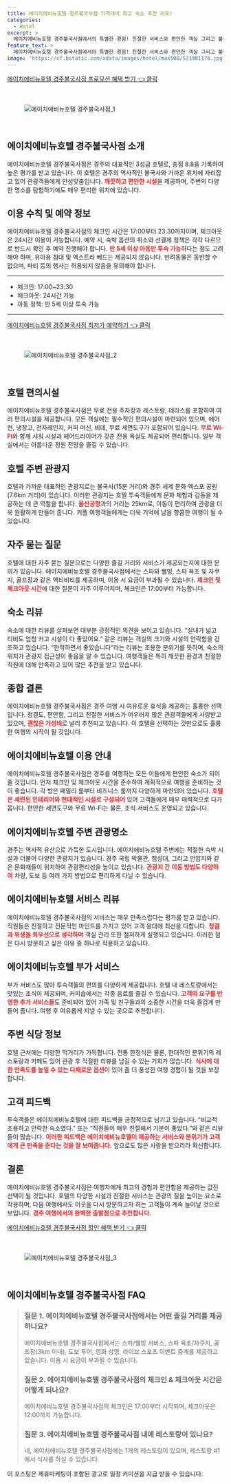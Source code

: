 ```yaml
---
title: 에이치에비뉴호텔 경주불국사점 가격대비 최고 숙소 추천 이유!
categories:
  - Hotel
excerpt: >
  에이치에비뉴호텔 경주불국사점에서의 특별한 경험! 친절한 서비스와 편안한 객실 그리고 불국사와의 가까운 거리까지! 경주에서의 여유로운 휴식을 원한다면 이곳이 정답입니다. 예약은 필수!
feature_text: >
  에이치에비뉴호텔 경주불국사점에서의 특별한 경험! 친절한 서비스와 편안한 객실 그리고 불국사와의 가까운 거리까지! 경주에서의 여유로운 휴식을 원한다면 이곳이 정답입니다. 예약은 필수!
image: 'https://cf.bstatic.com/xdata/images/hotel/max500/521901176.jpg?k=4a4ba72a35e03cd77eff7c9fef976e74d879b3e5c6e15cfbaeef8061a85b17c2&o=&hp=1'
---
```


<p><a class="modoo-button" href="https://tinyurl.com/2dc77qyz" rel="nofollow noopener">에이치에비뉴호텔 경주불국사점 프로모션 혜택 받기 👈 클릭</a></p><br/>
<figure class="image"><img alt="에이치에비뉴호텔 경주불국사점_1" src="https://cf.bstatic.com/xdata/images/hotel/max1024x768/529413468.jpg?k=b274892c3b38cc671efdc8499baf8bbd163bdf731bd8568e5fb722f46df45233&amp;o=&amp;hp=1"/></figure><br/>
<h2 id="에이치에비뉴호텔_경주불국사점_소개">에이치에비뉴호텔 경주불국사점 소개</h2>
<p>에이치에비뉴호텔 경주불국사점은 경주의 대표적인 3성급 호텔로, 총점 8.8을 기록하여 높은 평가를 받고 있습니다. 이 호텔은 경주의 역사적인 불국사와 가까운 위치에 자리잡고 있어 관광객들에게 안성맞춤입니다. <b><span style="color: #ee2323;">깨끗하고 편안한 시설</span></b>을 제공하며, 주변의 다양한 명소를 탐험하기에도 매우 편리한 위치에 있습니다.</p>
<h2 id="이용_수칙_및_예약_정보">이용 수칙 및 예약 정보</h2>
<p>에이치에비뉴호텔 경주불국사점의 체크인 시간은 17:00부터 23:30까지이며, 체크아웃은 24시간 이용이 가능합니다. 예약 시, 숙박 옵션의 취소와 선결제 정책은 각각 다르므로 반드시 확인 후 예약 진행해야 합니다. <b><span style="color: #ee2323;">만 5세 이상 아동만 투숙 가능</span></b>하다는 점도 고려해야 하며, 유아용 침대 및 엑스트라 베드는 제공되지 않습니다. 반려동물은 동반할 수 없으며, 파티 등의 행사는 허용되지 않음을 유의해야 합니다.</p>
<hr/>
<ul>
<li>체크인: 17:00~23:30</li>
<li>체크아웃: 24시간 가능</li>
<li>아동 정책: 만 5세 이상 투숙 가능</li>
</ul>
<hr/>
<p><a class="modoo-button" href="https://tinyurl.com/2dc77qyz" rel="nofollow noopener">에이치에비뉴호텔 경주불국사점 최저가 예약하기 👈 클릭</a></p><br/>
<figure class="image"><img alt="에이치에비뉴호텔 경주불국사점_2" src="https://cf.bstatic.com/xdata/images/hotel/max500/521901176.jpg?k=4a4ba72a35e03cd77eff7c9fef976e74d879b3e5c6e15cfbaeef8061a85b17c2&amp;o=&amp;hp=1"/></figure><br/>
<h2 id="호텔_편의시설">호텔 편의시설</h2>
<p>에이치에비뉴호텔 경주불국사점은 무료 전용 주차장과 레스토랑, 테라스를 포함하여 여러 편의시설을 제공합니다. 모든 객실에는 필수적인 편의시설이 마련되어 있으며, 에어컨, 냉장고, 전자레인지, 커피 머신, 비데, 무료 세면도구가 포함되어 있습니다. <b><span style="color: #ee2323;">무료 Wi-Fi</span></b>와 함께 샤워 시설과 헤어드라이어가 갖춘 전용 욕실도 제공되어 편리합니다. 일부 객실에서는 아름다운 정원 전망을 즐길 수 있습니다.</p>
<h2 id="호텔_주변_관광지">호텔 주변 관광지</h2>
<p>호텔과 가까운 대표적인 관광지로는 불국사(15분 거리)와 경주 세계 문화 엑스포 공원(7.6km 거리)이 있습니다. 이러한 관광지는 호텔 투숙객들에게 문화 체험과 감동을 제공하는 데 큰 역할을 합니다. <b><span style="color: #ee2323;">울산공항</span></b>과의 거리는 25km로, 이동이 편리하여 관광을 더욱 원활하게 만들어 줍니다. 커플 여행객들에게는 더욱 기억에 남을 향콤한 여행이 될 수 있습니다.</p>
<h2 id="자주_묻는_질문">자주 묻는 질문</h2>
<p>호텔에 대한 자주 묻는 질문으로는 다양한 즐길 거리와 서비스가 제공되는지에 대한 문의가 있습니다. 에이치에비뉴호텔 경주불국사점에서는 스파와 웰빙, 스파 욕조 및 자쿠지, 골프장과 같은 액티비티를 제공하며, 이용 시 요금이 부과될 수 있습니다. <b><span style="color: #ee2323;">체크인 및 체크아웃 시간</span></b>에 대한 질문이 자주 이루어지며, 체크인은 17:00부터 가능합니다.</p>
<h2 id="숙소_리뷰">숙소 리뷰</h2>
<p>숙소에 대한 리뷰를 살펴보면 대부분 긍정적인 의견을 보이고 있습니다. “실내가 넓고 티비도 엄청 커고 시설이 다 좋았어요.” 같은 리뷰는 객실의 크기와 시설의 안락함을 강조하고 있습니다. “한적하면서 좋았습니다”라는 리뷰는 조용한 분위기를 뜻하며, 숙소의 위치가 관광지 접근성이 좋음을 알 수 있습니다. 여행객들은 특히 깨끗한 환경과 친절한 직원에 대해 만족하고 있어 많은 추천을 받고 있습니다.</p>
<h2 id="종합_결론">종합 결론</h2>
<p>에이치에비뉴호텔 경주불국사점은 경주 여행 시 여유로운 휴식을 제공하는 훌륭한 선택입니다. 청결도, 편안함, 그리고 친절한 서비스가 어우러져 많은 관광객들에게 사랑받고 있으며, <b><span style="color: #ee2323;">괜찮은 가성비</span></b>로 널리 추천되고 있습니다. 이 호텔을 선택하는 것만으로도 훌륭한 여행의 시작이 될 것입니다.</p>
<h2 id="에이치에비뉴호텔_이용_안내">에이치에비뉴호텔 이용 안내</h2>
<p>에이치에비뉴호텔 경주불국사점은 경주를 여행하는 모든 이들에게 편안한 숙소가 되어줄 것입니다. 먼저 체크인 및 체크아웃 시간을 준수하여 계획적으로 여행을 준비하는 것이 좋습니다. 각 방은 패밀리 룸부터 비즈니스 룸까지 다양하게 마련되어 있습니다. <b><span style="color: #ee2323;">호텔은 세련된 인테리어와 현대적인 시설로 구성되어</span></b> 있어 고객들에게 매우 매력적으로 다가옵니다. 편안한 세면도구와 무료 Wi-Fi는 물론, 조식 서비스도 운영되고 있습니다.</p>
<h2 id="에이치에비뉴호텔_주변_관광명소">에이치에비뉴호텔 주변 관광명소</h2>
<p>경주는 역사적 유산으로 가득한 도시입니다. 에이치에비뉴호텔 주변에는 적절한 숙박 시설과 더불어 다양한 관광지가 있습니다. 경주 국립 박물관, 첨성대, 그리고 안압지와 같은 문화재들이 위치하여 관광편리성을 높이고 있습니다. <b><span style="color: #ee2323;">관광지 간 이동 방법도 다양하여</span></b> 차량, 도보 등 여러 가지 방법으로 편리하게 다닐 수 있습니다.</p>
<h2 id="에이치에비뉴호텔_서비스_리뷰">에이치에비뉴호텔 서비스 리뷰</h2>
<p>에이치에비뉴호텔 경주불국사점의 서비스는 매우 만족스럽다는 평가를 받고 있습니다. 직원들은 친절하고 전문적인 마인드를 가지고 있어 고객 응대에 최선을 다합니다. <b><span style="color: #ee2323;">청결과 위생을 최우선으로 생각하며</span></b> 객실 관리 또한 철저하게 실행되고 있습니다. 이러한 점은 다시 방문하고 싶은 이유 중 하나로 작용하고 있습니다.</p>
<h2 id="에이치에비뉴호텔_부가서비스">에이치에비뉴호텔 부가 서비스</h2>
<p>부가 서비스도 많아 투숙객들의 편의를 다양하게 제공합니다. 호텔 내 레스토랑에서는 맛있는 조식이 제공되며, 커피숍에서는 각종 음료를 즐길 수 있습니다. <b><span style="color: #ee2323;">고객의 요구를 반영한 추가 서비스들</span></b>도 준비되어 있어 가족 및 친구들과의 소중한 시간을 더욱 즐겁게 만들어 줍니다. 여행 후 여유롭게 지낼 수 있는 곳으로 추천합니다.</p>
<h2 id="주변_식당_정보">주변 식당 정보</h2>
<p>호텔 근처에는 다양한 먹거리가 가득합니다. 전통 한정식은 물론, 현대적인 분위기의 레스토랑과 카페도 있어 관광 후 적절한 리뷰를 남길 수 있는 기회가 많습니다. <b><span style="color: #ee2323;">식사에 대한 만족도를 높일 수 있는 다채로운 옵션</span></b>이 있어 좀 더 풍성한 여행 경험이 될 것을 보장합니다.</p>
<h2 id="고객_피드백">고객 피드백</h2>
<p>투숙객들은 에이치에비뉴호텔에 대한 피드백을 긍정적으로 남기고 있습니다. “비교적 조용하고 안락한 숙소였다.” 또는 “직원들이 매우 친절해서 기분이 좋았다.”와 같은 리뷰들이 많습니다. <b><span style="color: #ee2323;">이러한 피드백은 에이치에비뉴호텔이 제공하는 서비스와 분위기가 고객에게 큰 만족을 준다는 것을 잘 보여줍니다.</span></b> 앞으로도 많은 사랑을 받으리라 확신합니다.</p>
<h2 id="결론">결론</h2>
<p>에이치에비뉴호텔 경주불국사점은 여행자에게 최고의 경험과 편안함을 제공하는 값진 선택이 될 것입니다. 호텔의 다양한 시설과 친절한 서비스는 관광의 질을 높이는 요소로 작용하며, 다음 여행에서도 이곳을 다시 방문하고자 하는 고객들이 계속 늘어날 것으로 보입니다. <b><span style="color: #ee2323;">경주 여행에서의 완벽한 출발점으로 추천합니다.</span></b></p>
<p><a class="modoo-button" href="https://tinyurl.com/2dc77qyz" rel="nofollow noopener">에이치에비뉴호텔 경주불국사점 할인 혜택 받기 👈 클릭</a></p><br>

<figure class="image"><img src="https://cf.bstatic.com/xdata/images/hotel/max500/521927670.jpg?k=6473ca70ce8bd60f3b7caa94fd2b0ddc0e6e72c3b481d3d7e37b75f728119b7c&o=&hp=1" alt="에이치에비뉴호텔 경주불국사점_3"></figure><br>
<h2 id="에이치에비뉴호텔 경주불국사점_FAQ">에이치에비뉴호텔 경주불국사점 FAQ</h2>
<div itemscope="" itemtype="https://schema.org/FAQPage"> <blockquote> <div itemscope="" itemprop="mainEntity" itemtype="https://schema.org/Question"> <h3 id="질문_1" itemprop="name">질문 1. 에이치에비뉴호텔 경주불국사점에서는 어떤 즐길 거리를 제공하나요?</h3> <div itemscope="" itemprop="acceptedAnswer" itemtype="https://schema.org/Answer"> <span itemprop="text"> <p>에이치에비뉴호텔 경주불국사점에서는 스파/웰빙 서비스, 스파 욕조/자쿠지, 골프장(3km 이내), 도보 투어, 영화 상영, 라이브 스포츠 이벤트 중계를 제공하고 있습니다. 이용 시 요금이 부과될 수 있습니다.</p> </span> </div> </div> <div itemscope="" itemprop="mainEntity" itemtype="https://schema.org/Question"> <h3 id="질문_2" itemprop="name">질문 2. 에이치에비뉴호텔 경주불국사점의 체크인 & 체크아웃 시간은 어떻게 되나요?</h3> <div itemscope="" itemprop="acceptedAnswer" itemtype="https://schema.org/Answer"> <span itemprop="text"> <p>에이치에비뉴호텔 경주불국사점의 체크인은 17:00부터 시작되며, 체크아웃은 12:00까지 가능합니다.</p> </span> </div> </div> <div itemscope="" itemprop="mainEntity" itemtype="https://schema.org/Question"> <h3 id="질문_3" itemprop="name">질문 3. 에이치에비뉴호텔 경주불국사점 내에 레스토랑이 있나요?</h3> <div itemscope="" itemprop="acceptedAnswer" itemtype="https://schema.org/Answer"> <span itemprop="text"> <p>네, 에이치에비뉴호텔 경주불국사점에는 1개의 레스토랑이 있으며, 레스토랑 #1에서 식사를 하실 수 있습니다.</p> </span> </div> </div> </blockquote> </div><p>이 포스팅은 제휴마케팅이 포함된 광고로 일정 커미션을 지급 받을 수 있습니다.</p>

